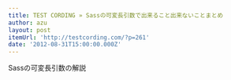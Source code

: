 ```yaml
---
title: TEST CORDING » Sassの可変長引数で出来ること出来ないことまとめ
author: azu
layout: post
itemUrl: 'http://testcording.com/?p=261'
date: '2012-08-31T15:00:00.000Z'
---
```

Sassの可変長引数の解説
